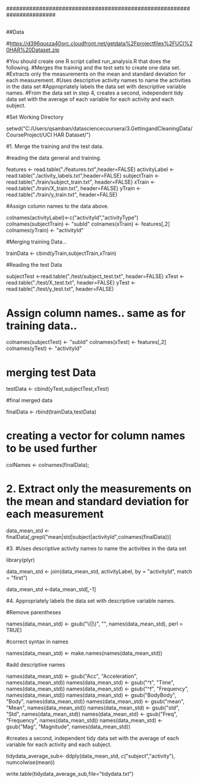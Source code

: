 #######################################################################
##
##Data

#https://d396qusza40orc.cloudfront.net/getdata%2Fprojectfiles%2FUCI%20HAR%20Dataset.zip 

#You should create one R script called run_analysis.R that does the following. 
#Merges the training and the test sets to create one data set.
#Extracts only the measurements on the mean and standard deviation for each measurement. 
#Uses descriptive activity names to name the activities in the data set
#Appropriately labels the data set with descriptive variable names. 
#From the data set in step 4, creates a second, independent tidy data set with the average of each variable for each activity and each subject.



#Set Working Directory

setwd("C:/Users/qsamban/datasciencecoursera/3.GettingandCleaningData/CourseProject/UCI HAR Dataset/")

#1. Merge the training and the test data.

#reading the data general and training.

features        <- read.table("./features.txt",header=FALSE)
activityLabel   <- read.table("./activity_labels.txt",header=FALSE)
subjectTrain    <-read.table("./train/subject_train.txt", header=FALSE)
xTrain          <- read.table("./train/X_train.txt", header=FALSE)
yTrain          <- read.table("./train/y_train.txt", header=FALSE)


#Assign column names to the data above.

colnames(activityLabel)<-c("activityId","activityType")
colnames(subjectTrain) <- "subId"
colnames(xTrain) <- features[,2]
colnames(yTrain) <- "activityId"


#Merging training Data...

trainData <- cbind(yTrain,subjectTrain,xTrain)

#Reading the test Data

subjectTest    <-read.table("./test/subject_test.txt", header=FALSE)
xTest         <- read.table("./test/X_test.txt", header=FALSE)
yTest         <- read.table("./test/y_test.txt", header=FALSE)

# Assign column names.. same as for training data..

colnames(subjectTest) <- "subId"
colnames(xTest) <- features[,2]
colnames(yTest) <- "activityId"

# merging test Data
testData <- cbind(yTest,subjectTest,xTest)


#final merged data

finalData <- rbind(trainData,testData)

# creating a vector for column names to be used further

colNames <- colnames(finalData);
                  


# 2. Extract only the measurements on the mean and standard deviation for each measurement


data_mean_std <-finalData[,grepl("mean|std|subject|activityId",colnames(finalData))]



#3. #Uses descriptive activity names to name the activities in the data set


library(plyr)

data_mean_std <- join(data_mean_std, activityLabel, by = "activityId", match = "first")

data_mean_std <-data_mean_std[,-1]

#4. Appropriately labels the data set with descriptive variable names.

#Remove parentheses

names(data_mean_std) <- gsub("\\(|\\)", "", names(data_mean_std), perl  = TRUE)

#correct syntax in names

names(data_mean_std) <- make.names(names(data_mean_std))

#add descriptive names

names(data_mean_std) <- gsub("Acc", "Acceleration", names(data_mean_std))
 names(data_mean_std) <- gsub("^t", "Time", names(data_mean_std))
names(data_mean_std) <- gsub("^f", "Frequency", names(data_mean_std))
names(data_mean_std) <- gsub("BodyBody", "Body", names(data_mean_std))
names(data_mean_std) <- gsub("mean", "Mean", names(data_mean_std))
names(data_mean_std) <- gsub("std", "Std", names(data_mean_std))
names(data_mean_std) <- gsub("Freq", "Frequency", names(data_mean_std))
names(data_mean_std) <- gsub("Mag", "Magnitude", names(data_mean_std))

#creates a second, independent tidy data set with the average of each variable for each activity and each subject.


tidydata_average_sub<- ddply(data_mean_std, c("subject","activity"), numcolwise(mean))


write.table(tidydata_average_sub,file="tidydata.txt")
